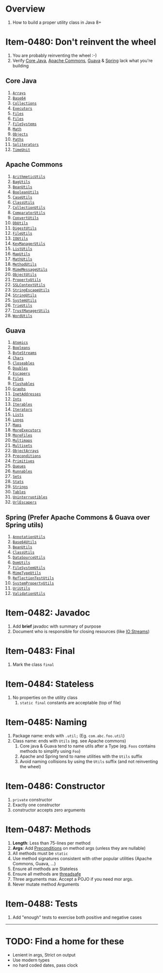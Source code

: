 # Overview
1. How to build a proper utility class in Java 8+


# **Item-0480**: Don't reinvent the wheel
1. You are probably reinventing the wheel :-)
1. Verify [Core Java](https://docs.oracle.com/en/java/javase/11/docs/api/), [Apache Commons](https://commons.apache.org/), [Guava](https://javadoc.io/doc/com.google.guava/guava/latest/index.html) & [Spring](https://docs.spring.io/spring-framework/docs/current/javadoc-api/) lack what you're building

## Core Java
1. [`Arrays`](https://docs.oracle.com/en/java/javase/11/docs/api/java.base/java/util/Arrays.html)
1. [`Base64`](https://docs.oracle.com/en/java/javase/11/docs/api/java.base/java/util/Base64.html)
1. [`Collections`](https://docs.oracle.com/en/java/javase/11/docs/api/java.base/java/util/Collections.html)
1. [`Executors`](https://docs.oracle.com/en/java/javase/11/docs/api/java.base/java/util/concurrent/Executors.html)
1. [`Files`](https://docs.oracle.com/en/java/javase/11/docs/api/java.base/java/nio/file/Files.html)
1. [`Files`](https://docs.oracle.com/en/java/javase/11/docs/api/java.base/java/nio/file/Files.html)
1. [`FileSystems`](https://docs.oracle.com/en/java/javase/11/docs/api/java.base/java/nio/file/FileSystems.html)
1. [`Math`](https://docs.oracle.com/en/java/javase/11/docs/api/java.base/java/lang/Math.html)
1. [`Objects`](https://docs.oracle.com/en/java/javase/11/docs/api/java.base/java/util/Objects.html)
1. [`Paths`](https://docs.oracle.com/en/java/javase/11/docs/api/java.base/java/nio/file/Paths.html)
1. [`Spliterators`](https://docs.oracle.com/en/java/javase/11/docs/api/java.base/java/util/Spliterators.html)
1. [`TimeUnit`](https://docs.oracle.com/en/java/javase/11/docs/api/java.base/java/util/concurrent/TimeUnit.html)


## Apache Commons
1. [`ArithmeticUtils`](https://commons.apache.org/proper/commons-math/javadocs/api-3.6.1/org/apache/commons/math3/util/ArithmeticUtils.html)
1. [`BagUtils`](https://commons.apache.org/proper/commons-collections/javadocs/api-4.4/org/apache/commons/collections4/BagUtils.html)
1. [`BeanUtils`](https://commons.apache.org/proper/commons-beanutils/javadocs/v1.9.4/apidocs/org/apache/commons/beanutils/BeanUtils.html)
1. [`BooleanUtils`](https://commons.apache.org/proper/commons-lang/apidocs/org/apache/commons/lang3/BooleanUtils.html)
1. [`CaseUtils`](https://commons.apache.org/proper/commons-text/apidocs/org/apache/commons/text/CaseUtils.html)
1. [`ClassUtils`](https://commons.apache.org/proper/commons-lang/apidocs/org/apache/commons/lang3/ClassUtils.html)
1. [`CollectionUtils`](https://commons.apache.org/proper/commons-collections/javadocs/api-4.4/org/apache/commons/collections4/CollectionUtils.html)
1. [`ComparatorUtils`](https://commons.apache.org/proper/commons-collections/javadocs/api-4.4/org/apache/commons/collections4/ComparatorUtils.html)
1. [`ConvertUtils`](https://commons.apache.org/proper/commons-beanutils/javadocs/v1.9.4/apidocs/org/apache/commons/beanutils/ConvertUtils.html)
1. [`DbUtils`](https://commons.apache.org/proper/commons-dbutils/apidocs/org/apache/commons/dbutils/DbUtils.html)
1. [`DigestUtils`](https://commons.apache.org/proper/commons-codec/archives/1.15/apidocs/org/apache/commons/codec/digest/DigestUtils.html)
1. [`FileUtils`](https://commons.apache.org/proper/commons-io/apidocs/org/apache/commons/io/FileUtils.html)
1. [`IOUtils`](https://commons.apache.org/proper/commons-io/apidocs/org/apache/commons/io/IOUtils.html)
1. [`KeyManagerUtils`](https://commons.apache.org/proper/commons-net/apidocs/org/apache/commons/net/util/KeyManagerUtils.html)
1. [`ListUtils`](https://commons.apache.org/proper/commons-collections/javadocs/api-4.4/org/apache/commons/collections4/ListUtils.html)
1. [`MapUtils`](https://commons.apache.org/proper/commons-collections/javadocs/api-4.4/org/apache/commons/collections4/MapUtils.html)
1. [`MathUtils`](https://commons.apache.org/proper/commons-math/javadocs/api-3.6.1/org/apache/commons/math3/util/MathUtils.html)
1. [`MethodUtils`](https://commons.apache.org/proper/commons-beanutils/javadocs/v1.9.4/apidocs/org/apache/commons/beanutils/MethodUtils.html)
1. [`MimeMessageUtils`](https://commons.apache.org/proper/commons-email/javadocs/api-release/org/apache/commons/mail/util/MimeMessageUtils.html)
1. [`ObjectUtils`](https://commons.apache.org/proper/commons-lang/apidocs/org/apache/commons/lang3/ObjectUtils.html)
1. [`PropertyUtils`](https://commons.apache.org/proper/commons-beanutils/javadocs/v1.9.4/apidocs/org/apache/commons/beanutils/PropertyUtils.html)
1. [`SSLContextUtils`](https://commons.apache.org/proper/commons-net/apidocs/org/apache/commons/net/util/SSLContextUtils.html)
1. [`StringEscapeUtils`](https://commons.apache.org/proper/commons-text/apidocs/org/apache/commons/text/StringEscapeUtils.html)
1. [`StringUtils`](https://commons.apache.org/proper/commons-lang/apidocs/org/apache/commons/lang3/StringUtils.html)
1. [`SystemUtils`](https://commons.apache.org/proper/commons-lang/apidocs/org/apache/commons/lang3/SystemUtils.html)
1. [`TrieUtils`](https://commons.apache.org/proper/commons-collections/javadocs/api-4.4/org/apache/commons/collections4/TrieUtils.html)
1. [`TrustManagerUtils`](https://commons.apache.org/proper/commons-net/apidocs/org/apache/commons/net/util/TrustManagerUtils.html)
1. [`WordUtils`](https://commons.apache.org/proper/commons-text/apidocs/org/apache/commons/text/WordUtils.html)

## Guava
1. [`Atomics`](https://javadoc.io/static/com.google.guava/guava/31.0.1-jre/com/google/common/util/concurrent/Atomics.html)
1. [`Booleans`](https://javadoc.io/static/com.google.guava/guava/31.0.1-jre/com/google/common/primitives/Booleans.html)
1. [`ByteStreams`](https://javadoc.io/static/com.google.guava/guava/31.0.1-jre/com/google/common/io/ByteStreams.html)
1. [`Chars`](https://javadoc.io/static/com.google.guava/guava/31.0.1-jre/com/google/common/primitives/Chars.html)
1. [`Closeables`](https://javadoc.io/static/com.google.guava/guava/31.0.1-jre/com/google/common/io/Closeables.html)
1. [`Doubles`](https://javadoc.io/static/com.google.guava/guava/31.0.1-jre/com/google/common/primitives/Doubles.html)
1. [`Escapers`](https://javadoc.io/static/com.google.guava/guava/31.0.1-jre/com/google/common/escape/Escapers.html)
1. [`Files`](https://javadoc.io/static/com.google.guava/guava/31.0.1-jre/com/google/common/io/Files.html)
1. [`Flushables`](https://javadoc.io/static/com.google.guava/guava/31.0.1-jre/com/google/common/io/Flushables.html)
1. [`Graphs`](https://javadoc.io/static/com.google.guava/guava/31.0.1-jre/com/google/common/graph/Graphs.html)
1. [`InetAddresses`](https://javadoc.io/static/com.google.guava/guava/31.0.1-jre/com/google/common/net/InetAddresses.html)
1. [`Ints`](https://javadoc.io/static/com.google.guava/guava/31.0.1-jre/com/google/common/primitives/Ints.html)
1. [`Iterables`](https://javadoc.io/static/com.google.guava/guava/31.0.1-jre/com/google/common/collect/Iterables.html)
1. [`Iterators`](https://javadoc.io/static/com.google.guava/guava/31.0.1-jre/com/google/common/collect/Iterators.html)
1. [`Lists`](https://javadoc.io/static/com.google.guava/guava/31.0.1-jre/com/google/common/collect/Lists.html)
1. [`Longs`](https://javadoc.io/static/com.google.guava/guava/31.0.1-jre/com/google/common/primitives/Longs.html)
1. [`Maps`](https://javadoc.io/static/com.google.guava/guava/31.0.1-jre/com/google/common/collect/Maps.html)
1. [`MoreExecutors`](https://javadoc.io/static/com.google.guava/guava/31.0.1-jre/com/google/common/util/concurrent/MoreExecutors.html)
1. [`MoreFiles`](https://javadoc.io/static/com.google.guava/guava/31.0.1-jre/com/google/common/io/MoreFiles.html)
1. [`Multimaps`](https://javadoc.io/static/com.google.guava/guava/31.0.1-jre/com/google/common/collect/Multimaps.html)
1. [`Multisets`](https://javadoc.io/static/com.google.guava/guava/31.0.1-jre/com/google/common/collect/Multisets.html)
1. [`ObjectArrays`](https://javadoc.io/static/com.google.guava/guava/31.0.1-jre/com/google/common/collect/ObjectArrays.html)
1. [`Preconditions`](https://javadoc.io/static/com.google.guava/guava/31.0.1-jre/com/google/common/base/Preconditions.html)
1. [`Primitives`](https://javadoc.io/static/com.google.guava/guava/31.0.1-jre/com/google/common/primitives/Primitives.html)
1. [`Queues`](https://javadoc.io/static/com.google.guava/guava/31.0.1-jre/com/google/common/collect/Queues.html)
1. [`Runnables`](https://javadoc.io/static/com.google.guava/guava/31.0.1-jre/com/google/common/util/concurrent/Runnables.html)
1. [`Sets`](https://javadoc.io/static/com.google.guava/guava/31.0.1-jre/com/google/common/collect/Sets.html)
1. [`Stats`](https://javadoc.io/static/com.google.guava/guava/31.0.1-jre/com/google/common/math/Stats.html)
1. [`Strings`](https://javadoc.io/static/com.google.guava/guava/31.0.1-jre/com/google/common/base/Strings.html)
1. [`Tables`](https://javadoc.io/static/com.google.guava/guava/31.0.1-jre/com/google/common/collect/Tables.html)
1. [`Uninterruptibles`](https://javadoc.io/static/com.google.guava/guava/31.0.1-jre/com/google/common/util/concurrent/Uninterruptibles.html)
1. [`UrlEscapers`](https://javadoc.io/static/com.google.guava/guava/31.0.1-jre/com/google/common/net/UrlEscapers.html)

## Spring (Prefer Apache Commons & Guava over Spring utils)
1. [`AnnotationUtils`](https://docs.spring.io/spring-framework/docs/current/javadoc-api/org/springframework/core/annotation/AnnotationUtils.html)
1. [`Base64Utils`](https://docs.spring.io/spring-framework/docs/current/javadoc-api/org/springframework/util/Base64Utils.html)
1. [`BeanUtils`](https://docs.spring.io/spring-framework/docs/current/javadoc-api/org/springframework/beans/BeanUtils.html)
1. [`ClassUtils`](https://docs.spring.io/spring-framework/docs/current/javadoc-api/org/springframework/util/ClassUtils.html)
1. [`DataSourceUtils`](https://docs.spring.io/spring-framework/docs/current/javadoc-api/org/springframework/jdbc/datasource/DataSourceUtils.html)
1. [`DomUtils`](https://docs.spring.io/spring-framework/docs/current/javadoc-api/org/springframework/util/xml/DomUtils.html)
1. [`FileSystemUtils`](https://docs.spring.io/spring-framework/docs/current/javadoc-api/org/springframework/util/FileSystemUtils.html)
1. [`MimeTypeUtils`](https://docs.spring.io/spring-framework/docs/current/javadoc-api/org/springframework/util/MimeTypeUtils.html)
1. [`ReflectionTestUtils`](https://docs.spring.io/spring-framework/docs/current/javadoc-api/org/springframework/test/util/ReflectionTestUtils.html)
1. [`SystemPropertyUtils`](https://docs.spring.io/spring-framework/docs/current/javadoc-api/org/springframework/util/SystemPropertyUtils.html)
1. [`UriUtils`](https://docs.spring.io/spring-framework/docs/current/javadoc-api/org/springframework/web/util/UriUtils.html)
1. [`ValidationUtils`](https://docs.spring.io/spring-framework/docs/current/javadoc-api/org/springframework/validation/ValidationUtils.html)



# **Item-0482**: Javadoc
1. Add **brief** javadoc with summary of purpose
1. Document who is responsible for closing resources (like [IO Streams](https://docs.oracle.com/javase/tutorial/essential/io/streams.html))

# **Item-0483**: Final
1. Mark the class `final`

# **Item-0484**: Stateless
1. No properties on the utility class
    1. `static final` constants are acceptable (top of file)

# **Item-0485**: Naming
1. Package name: ends with `.util;` (Eg. `com.abc.foo.util`)
1. Class name: ends with `Utils` (eg. see Apache commons)
    1. Core java & Guava tend to name utils after a Type (eg. `Foos` contains methods to simplify using `Foo`)
    1. Apache and Spring tend to name utilities with the `Utils` suffix
    1. Avoid naming collisions by using the `Utils` suffix (and not reinventing the wheel)

# **Item-0486**: Constructor
1. `private` constructor
1. Exactly one constructor
1. constructor accepts zero arguments


# **Item-0487**: Methods
1. **Length**: Less than 75-lines per method
1. **Args**: Add [Preconditions](./preconditions.md) on method args (unless they are nullable)
1. All methods must be `static`
1. Use method signatures consistent with other popular utilities (Apache Commons, Guava, ...)
1. Ensure all methods are Stateless
1. Ensure all methods are [threadsafe](https://en.wikipedia.org/wiki/Thread_safety)
1. Three arguments max.  Accept a POJO if you need mor args.
1. Never mutate method Arguments


# **Item-0488**: Tests
1. Add "enough" tests to exercise both positive and negative cases


--------
# TODO: Find a home for these
- Lenient in args, Strict on output
- Use modern types
- no hard coded dates, pass clock
